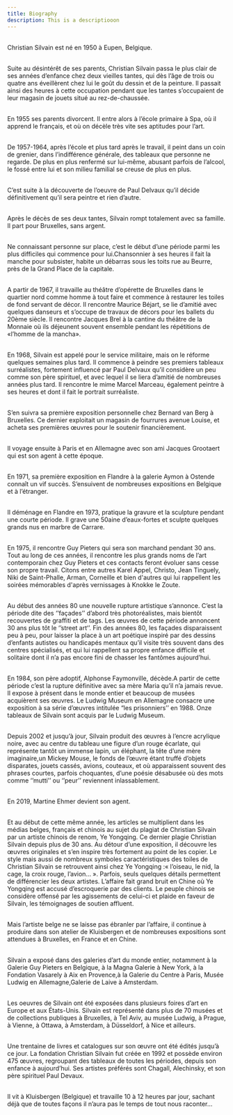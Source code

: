 ```yaml
---
title: Biography
description: This is a descriptiooon
---
```


<br/>Christian Silvain est né en 1950 à Eupen, Belgique.<br/><br/>

Suite au désintérêt de ses parents, Christian Silvain passa le plus clair de ses années d’enfance chez deux vieilles tantes, qui dès l’âge de trois ou quatre ans éveillèrent chez lui le goût du dessin et de la peinture. Il passait ainsi des heures à cette occupation pendant que les tantes s’occupaient de leur magasin de jouets situé au rez-de-chaussée.<br/><br/>

En 1955 ses parents divorcent. Il entre alors à l’école primaire à Spa, où il apprend le français, et où on décèle très vite ses aptitudes pour l’art.<br/><br/>

De 1957-1964, après l’école et plus tard après le travail, il peint dans un coin de grenier, dans l’indifférence générale, des tableaux que personne ne regarde. De plus en plus renfermé sur lui-même, abusant parfois de l’alcool, le fossé entre lui et son milieu familial se creuse de plus en plus.<br/><br/>

C’est suite à la découverte de l’oeuvre de Paul Delvaux qu’il décide définitivement qu’il sera peintre et rien d’autre.<br/><br/>

Après le décès de ses deux tantes, Silvain rompt totalement avec sa famille. Il part pour Bruxelles, sans argent.<br/><br/>

Ne connaissant personne sur place, c’est le début d’une période parmi les plus difficiles qui commence pour lui.Chansonnier à ses heures il fait la manche pour subsister, habite un débarras sous les toits rue au Beurre, près de la Grand Place de la capitale.<br/><br/>

A partir de 1967, il travaille au théâtre d’opérette de Bruxelles dans le quartier nord comme homme à tout faire et commence à restaurer les toiles de fond servant de décor. Il rencontre Maurice Béjart, se lie d’amitié avec quelques danseurs et s’occupe de travaux de décors pour les ballets du 20ème siècle. Il rencontre Jacques Brel à la cantine du théâtre de la Monnaie où ils déjeunent souvent ensemble pendant les répétitions de «l’homme de la mancha».<br/><br/>

En 1968, Silvain est appelé pour le service militaire, mais on le réforme quelques semaines plus tard. Il commence à peindre ses premiers tableaux surréalistes, fortement influencé par Paul Delvaux qu’il considère un peu comme son père spirituel, et avec lequel il se liera d’amitié de nombreuses années plus tard. Il rencontre le mime Marcel Marceau, également peintre à ses heures et dont il fait le portrait surréaliste.<br/><br/>

S’en suivra sa première exposition personnelle chez Bernard van Berg à Bruxelles. Ce dernier exploitait un magasin de fourrures avenue Louise, et acheta ses premières œuvres pour le soutenir financièrement.<br/><br/>

Il voyage ensuite à Paris et en Allemagne avec son ami Jacques Grootaert qui est son agent à cette époque.<br/><br/>

En 1971, sa première exposition en Flandre à la galerie Aymon à Ostende connaît un vif succès. S’ensuivent de nombreuses expositions en Belgique et à l’étranger.<br/><br/>

Il déménage en Flandre en 1973, pratique la gravure et la sculpture pendant une courte période. Il grave une 50aine d’eaux-fortes et sculpte quelques grands nus en marbre de Carrare.<br/><br/>

En 1975, il rencontre Guy Pieters qui sera son marchand pendant 30 ans. Tout au long de ces années, il rencontre les plus grands noms de l’art contemporain chez Guy Pieters et ces contacts feront évoluer sans cesse son propre travail. Citons entre autres Karel Appel, Christo, Jean Tinguely, Niki de Saint-Phalle, Arman, Corneille et bien d'autres qui lui rappellent les soirées mémorables d'après vernissages à Knokke le Zoute.<br/><br/>

Au début des années 80 une nouvelle rupture artistique s’annonce. C’est la période dite des ‘’façades’’ d’abord très photoréalistes, mais bientôt recouvertes de graffiti et de tags. Les œuvres de cette période annoncent 30 ans plus tôt le ‘’street art‘’. Fin des années 80, les façades disparaissent peu à peu, pour laisser la place à un art poétique inspiré par des dessins d’enfants autistes ou handicapés mentaux qu’il visite très souvent dans des centres spécialisés, et qui lui rappellent sa propre enfance difficile et solitaire dont il n’a pas encore fini de chasser les fantômes aujourd’hui.<br/><br/>

En 1984, son père adoptif, Alphonse Faymonville, décède.A partir de cette période c’est la rupture définitive avec sa mère Maria qu’il n’a jamais revue. Il expose à présent dans le monde entier et beaucoup de musées acquièrent ses œuvres. Le Ludwig Museum en Allemagne consacre une exposition à sa série d’œuvres intitulée “les prisonniers’’ en 1988. Onze tableaux de Silvain sont acquis par le Ludwig Museum.<br/><br/>

Depuis 2002 et jusqu’à jour, Silvain produit des œuvres à l’encre acrylique noire, avec au centre du tableau une figure d’un rouge écarlate, qui représente tantôt un immense lapin, un éléphant, la tête d’une mère imaginaire,un Mickey Mouse, le fonds de l’œuvre étant truffé d’objets disparates, jouets cassés, avions, couteaux, et où apparaissent souvent des phrases courtes, parfois choquantes, d’une poésie désabusée où des mots comme ‘’mutti’’ ou ‘’peur’’ reviennent inlassablement.<br/><br/>

En 2019, Martine Ehmer devient son agent.<br/><br/>

Et au début de cette même année, les articles se multiplient dans les médias belges, français et chinois au sujet du plagiat de Christian Silvain par un artiste chinois de renom, Ye Yongqing. Ce dernier plagie Christian Silvain depuis plus de 30 ans. Au détour d’une exposition, il découvre les œuvres originales et s’en inspire très fortement au point de les copier. Le style mais aussi de nombreux symboles caractéristiques des toiles de Christian Silvain se retrouvent ainsi chez Ye Yongqing :« l’oiseau, le nid, la cage, la croix rouge, l’avion... ». Parfois, seuls quelques détails permettent de différencier les deux artistes. L’affaire fait grand bruit en Chine où Ye Yongqing est accusé d’escroquerie par des clients. Le peuple chinois se considère offensé par les agissements de celui-ci et plaide en faveur de Silvain, les témoignages de soutien affluent.<br/><br/>

Mais l’artiste belge ne se laisse pas ébranler par l’affaire, il continue à produire dans son atelier de Kluisbergen et de nombreuses expositions sont attendues à Bruxelles, en France et en Chine.<br/><br/>

Silvain a exposé dans des galeries d’art du monde entier, notamment à la Galerie Guy Pieters en Belgique, à la Magna Galerie à New York, à la Fondation Vasarely à Aix en Provence,à la Galerie du Centre à Paris, Musée Ludwig en Allemagne,Galerie de Laive à Amsterdam.<br/><br/>

Les oeuvres de Silvain ont été exposées dans plusieurs foires d’art en Europe et aux États-Unis. Silvain est représenté dans plus de 70 musées et de collections publiques à Bruxelles, à Tel Aviv, au musée Ludwig, à Prague, à Vienne, à Ottawa, à Amsterdam, à Düsseldorf, à Nice et ailleurs.<br/><br/>

Une trentaine de livres et catalogues sur son œuvre ont été édités jusqu’à ce jour. La fondation Christian Silvain fut créée en 1992 et possède environ 475 œuvres, regroupant des tableaux de toutes les périodes, depuis son enfance à aujourd’hui. Ses artistes préférés sont Chagall, Alechinsky, et son père spirituel Paul Devaux.<br/><br/>

Il vit à Kluisbergen (Belgique) et travaille 10 à 12 heures par jour, sachant déjà que de toutes façons il n’aura pas le temps de tout nous raconter...
